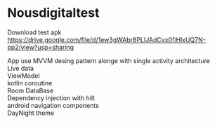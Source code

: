 # Nousdigitaltest
Download test apk
https://drive.google.com/file/d/1ew3gWAbr8PLIJAdCvx0fiHIxUQ7N-pp2/view?usp=sharing

App use MVVM desing pattern alonge with  single activity architecture \
Live data\
ViewModel\
kotlin coroutine\
Room DataBase\
Dependency injection with hilt\
android navigation components\
DayNight theme


